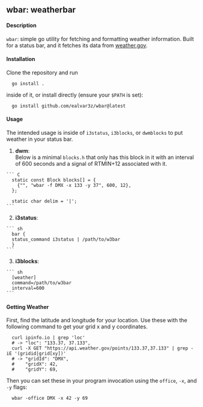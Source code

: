 ## wbar: weatherbar

#### Description

  `wbar`: simple go utility for fetching and formatting weather information.
  Built for a status bar, and it fetches its data from
  [weather.gov](https://weather.gov).

#### Installation

  Clone the repository and run

  ``` shell
    go install .
  ```

  inside of it, or install directly (ensure your `$PATH` is set):

  ``` shell
    go install github.com/ealvar3z/wbar@latest
  ```

#### Usage
  The intended usage is inside of `i3status`, `i3blocks`, or
  `dwmblocks` to put weather in your status bar. 

  1. **dwm**:  
    Below is a minimal `blocks.h` that only has this block in it with an interval
    of 600 seconds and a signal of RTMIN+12 associated with it.

    ``` C
      static const Block blocks[] = {
        {"", "wbar -f DMX -x 133 -y 37", 600, 12},
      };

      static char delim = '|';
    ```  

  2. **i3status**:  

    ``` sh
      bar {
      status_command i3status | /path/to/w3bar
      }
    ```  

  3. **i3blocks**:  

    ``` sh
      [weather]
      command=/path/to/w3bar
      interval=600
    ```

#### Getting Weather

   First, find the latitude and longitude for your location. Use these
   with the following command to get your grid x and y coordinates.

   ``` console
     curl ipinfo.io | grep 'loc'
     # -> "loc": "133.37, 37.133",
     curl -X GET "https://api.weather.gov/points/133.37,37.133" | grep -iE '(gridid|grid[xy])'
     # -> "gridId": "DMX",
     #    "gridX": 42,
     #    "gridY": 69,
   ```

  Then you can set these in your program invocation using the `office`,
  `-x`, and `-y` flags:

  ``` console
    wbar -office DMX -x 42 -y 69
  ```
